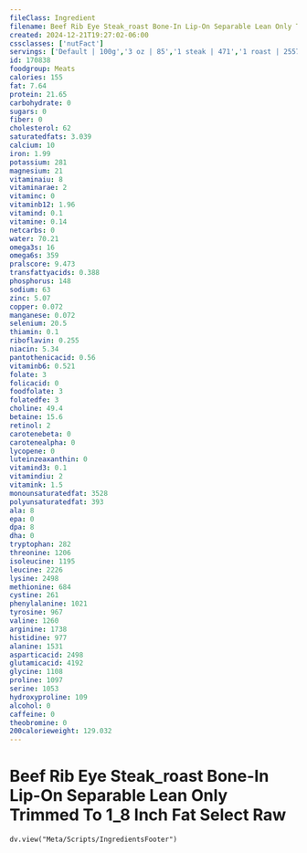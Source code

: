 ```yaml
---
fileClass: Ingredient
filename: Beef Rib Eye Steak_roast Bone-In Lip-On Separable Lean Only Trimmed To 1_8 Inch Fat Select Raw
created: 2024-12-21T19:27:02-06:00
cssclasses: ['nutFact']
servings: ['Default | 100g','3 oz | 85','1 steak | 471','1 roast | 2557']
id: 170838
foodgroup: Meats
calories: 155
fat: 7.64
protein: 21.65
carbohydrate: 0
sugars: 0
fiber: 0
cholesterol: 62
saturatedfats: 3.039
calcium: 10
iron: 1.99
potassium: 281
magnesium: 21
vitaminaiu: 8
vitaminarae: 2
vitaminc: 0
vitaminb12: 1.96
vitamind: 0.1
vitamine: 0.14
netcarbs: 0
water: 70.21
omega3s: 16
omega6s: 359
pralscore: 9.473
transfattyacids: 0.388
phosphorus: 148
sodium: 63
zinc: 5.07
copper: 0.072
manganese: 0.072
selenium: 20.5
thiamin: 0.1
riboflavin: 0.255
niacin: 5.34
pantothenicacid: 0.56
vitaminb6: 0.521
folate: 3
folicacid: 0
foodfolate: 3
folatedfe: 3
choline: 49.4
betaine: 15.6
retinol: 2
carotenebeta: 0
carotenealpha: 0
lycopene: 0
luteinzeaxanthin: 0
vitamind3: 0.1
vitamindiu: 2
vitamink: 1.5
monounsaturatedfat: 3528
polyunsaturatedfat: 393
ala: 8
epa: 0
dpa: 8
dha: 0
tryptophan: 282
threonine: 1206
isoleucine: 1195
leucine: 2226
lysine: 2498
methionine: 684
cystine: 261
phenylalanine: 1021
tyrosine: 967
valine: 1260
arginine: 1738
histidine: 977
alanine: 1531
asparticacid: 2498
glutamicacid: 4192
glycine: 1108
proline: 1097
serine: 1053
hydroxyproline: 109
alcohol: 0
caffeine: 0
theobromine: 0
200calorieweight: 129.032
---
```


# Beef Rib Eye Steak_roast Bone-In Lip-On Separable Lean Only Trimmed To 1_8 Inch Fat Select Raw

```dataviewjs
dv.view("Meta/Scripts/IngredientsFooter")
```